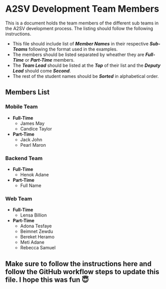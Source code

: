 # A2SV Development Team Members

This is a document holds the team members of the different sub teams in the A2SV development process. The listing should follow the following instructions.
* This file should include list of ***Member Names*** in their respective ***Sub-Teams*** following the format used in the examples.
* The members should be listed separated by wheather they are ***Full-Time*** or ***Part-Time*** members.
* The ***Team Lead*** should be listed at the ***Top*** of their list and the ***Deputy Lead*** should come ***Second***.
* The rest of the student names should be ***Sorted*** in alphabetical order.

## Members List
### Mobile Team
* **Full-Time**
  * James May
  * Candice Taylor
* **Part-Time**
  * Jack John
  * Pearl Maron

### Backend Team
* **Full-Time**
  * Henok Adane
* **Part-Time**
  * Full Name


### Web Team
* **Full-Time** 
  * Lensa Billion 
* **Part-Time**
    * Adona Tesfaye
    * Beimnet Zewdu
    * Bereket Heramo
    * Meti Adane
    * Rebecca Samuel



## Make sure to follow the instructions here and follow the GitHub workflow steps to update this file. I hope this was fun 😇
